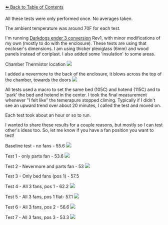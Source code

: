 [:arrow_left: Back to Table of Contents](/README.md)

All these tests were only performed once. No averages taken.

The ambient temperature was around 70F for each test.

I'm running [Darkdogs ender 3 conversion](https://github.com/boubounokefalos/Ender_SW ) Rev1, with minor modifications of my own (mostly to do with the enclosure). 
These tests are using that encloser's dimensions. I am using thicker plexiglass (6mm) and wood panels instead of coriplast. I also added some 'insulation' to some areas.

Chamber Thermistor location
![](/bed-fan/testing/images/chamber_thermistor.jpg)

I added a nevermore to the back of the enclosure, it blows across the top of the chamber, towards the doors
![](/bed-fan/testing/images/nevermore.jpg)

All tests used a macro to set the same bed (105C) and hotend (115C) and to 'park' the bed and hotend in the center. I took the final measurement whenever "I felt like" the temerapure stopped climing. Typically if I didn't see an upward trend over about 20 minutes, I called the test and moved on. 

Each test took about an hour or so to run.

I wanted to share these results for a couple reasons, but mostly so I can test other's ideas too. So, let me know if you have a fan position you want to test!

Baseline test - no fans - 55.6
![](/bed-fan/testing/images/no_fans.jpg_)

Test 1 - only parts fan - 53.6
![](/bed-fan/testing/images/only_part_fan.jpg_)

Test 2 - Nevermore and parts fan - 53
![](/bed-fan/testing/images/parts_and_nevermore_fans.jpg_)

Test 3 - Only bed fans (pos 1) - 57.5

Test 4 - All 3 fans, pos 1 - 62.2
![](/bed-fan/testing/images/pos_1.jpg)

Test 5 - All 3 fans, pos 1 flat- 57.1
![](/bed-fan/testing/images/pos_1_flat.jpg)

Test 6 - All 3 fans, pos 2 - 56.6
![](/bed-fan/testing/images/pos_2.jpg)

Test 7 - All 3 fans, pos 3 - 53.3
![](/bed-fan/testing/images/pos_3.jpg)
